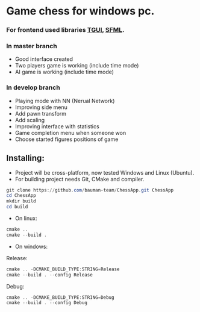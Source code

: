 # Game chess for windows pc.

### For frontend used libraries [TGUI](https://tgui.net/), [SFML](https://www.sfml-dev.org/).

### In master branch 
- Good interface created
- Two players game is working (include time mode)
- AI game is working (include time mode)

### In develop branch
- Playing mode with NN (Nerual Network)
- Improving side menu
- Add pawn transform
- Add scaling
- Improving interface with statistics
- Game completion menu when someone won
- Choose started figures positions of game

## Installing:
- Project will be cross-platform, now tested Windows and Linux (Ubuntu).
- For building project needs Git, CMake and compiler.

```powershell
git clone https://github.com/bauman-team/ChessApp.git ChessApp
cd ChessApp
mkdir build
cd build
```

- On linux:
```powershell
cmake ..
cmake --build .
```

- On windows:

Release:
```powershell
cmake .. -DCMAKE_BUILD_TYPE:STRING=Release
cmake --build . --config Release
```

Debug:
```powershell
cmake .. -DCMAKE_BUILD_TYPE:STRING=Debug
cmake --build . --config Debug
```